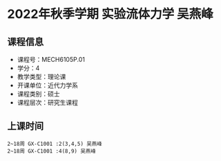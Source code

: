 # 2022年秋季学期 实验流体力学 吴燕峰






## 课程信息

- 课程号：MECH6105P.01
- 学分：4
- 教学类型：理论课
- 开课单位：近代力学系
- 课程类别：硕士
- 课程层次：研究生课程

## 上课时间

```
2~18周 GX-C1001 :2(3,4,5) 吴燕峰
2~18周 GX-C1001 :4(8,9) 吴燕峰
```

